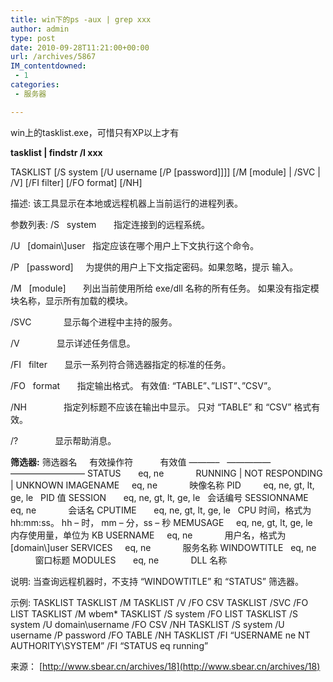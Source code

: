 ```yaml
---
title: win下的ps -aux | grep xxx
author: admin
type: post
date: 2010-09-28T11:21:00+00:00
url: /archives/5867
IM_contentdowned:
 - 1
categories:
 - 服务器

---
```

win上的tasklist.exe，可惜只有XP以上才有

**tasklist | findstr /I xxx**

TASKLIST [/S system [/U username [/P [password]]]]
\[/M [module] | /SVC | /V\] \[/FI filter\] \[/FO format\] \[/NH\]

描述:
该工具显示在本地或远程机器上当前运行的进程列表。

参数列表:
/S   system       指定连接到的远程系统。

/U   [domain\\]user   指定应该在哪个用户上下文执行这个命令。

/P   [password]     为提供的用户上下文指定密码。如果忽略，提示
输入。

/M   [module]       列出当前使用所给 exe/dll 名称的所有任务。
如果没有指定模块名称，显示所有加载的模块。

/SVC             显示每个进程中主持的服务。

/V               显示详述任务信息。

/FI   filter       显示一系列符合筛选器指定的标准的任务。

/FO   format       指定输出格式。
有效值: “TABLE”、”LIST”、”CSV”。

/NH               指定列标题不应该在输出中显示。
只对 “TABLE” 和 “CSV” 格式有效。

/?               显示帮助消息。

**筛选器:**
筛选器名     有效操作符           有效值
———–   —————       ————————–
STATUS       eq, ne             RUNNING |
NOT RESPONDING | UNKNOWN
IMAGENAME     eq, ne             映像名称
PID         eq, ne, gt, lt, ge, le   PID 值
SESSION       eq, ne, gt, lt, ge, le   会话编号
SESSIONNAME   eq, ne             会话名
CPUTIME       eq, ne, gt, lt, ge, le   CPU 时间，格式为
hh:mm:ss。
hh – 时，
mm – 分，ss – 秒
MEMUSAGE     eq, ne, gt, lt, ge, le   内存使用量，单位为 KB
USERNAME     eq, ne             用户名，格式为 [domain\\]user
SERVICES     eq, ne             服务名称
WINDOWTITLE   eq, ne             窗口标题
MODULES       eq, ne             DLL 名称

说明: 当查询远程机器时，不支持 “WINDOWTITLE” 和 “STATUS”
筛选器。

示例:
TASKLIST
TASKLIST /M
TASKLIST /V /FO CSV
TASKLIST /SVC /FO LIST
TASKLIST /M wbem*
TASKLIST /S system /FO LIST
TASKLIST /S system /U domain\\username /FO CSV /NH
TASKLIST /S system /U username /P password /FO TABLE /NH
TASKLIST /FI “USERNAME ne NT AUTHORITY\\SYSTEM” /FI “STATUS eq running”

来源： [http://www.sbear.cn/archives/18](http://www.sbear.cn/archives/18)